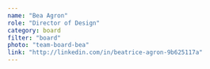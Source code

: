 ```yaml
---
name: "Bea Agron"
role: "Director of Design"
category: board
filter: "board"
photo: "team-board-bea"
link: "http://linkedin.com/in/beatrice-agron-9b625117a"
---
```

